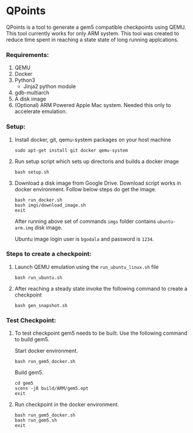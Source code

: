 # QPoints

QPoints is a tool to generate a gem5 compatible checkpoints 
using QEMU. This tool currently works for only ARM system. 
This tool was created to reduce time spent in reaching
a state state of long running applcations.

### Requirements:
1. QEMU
2. Docker
3. Python3
   - Jinja2 python module
4. gdb-multiarch
5. A disk image
6. (Optional) ARM Powered Apple Mac system. Needed this only to accelerate emulation.

### Setup:
1. Install docker, git, qemu-system packages on your host machine
   ```
   sudo apt-get install git docker qemu-system
   ```
2. Run setup script which sets up directoris and builds a docker image
   ```
   bash setup.sh
   ```
3. Download a disk image from Google Drive. Download script works in docker
   environment. Follow below steps do get the image.
   ```
   bash run_docker.sh
   bash imgs/download_image.sh
   exit
   ```
   After running above set of commands `imgs` folder contains `ubuntu-arm.img` disk image.
   
   Ubuntu image login user is `bgodala` and password is `1234`.
   
### Steps to create a checkpoint:
1. Launch QEMU emulation using the `run_ubuntu_linux.sh` file
   ```
   bash run_ubuntu.sh
   ```
2. After reaching a steady state invoke the following command to create a checkpoint
   ```
   bash gen_snapshot.sh
   ```

### Test Checkpoint:
1. To test checkpoint gem5 needs to be built. Use the following command to build gem5.
   
   Start docker environment.
   ```
   bash run_gem5_docker.sh
   ```   
   Build gem5.
   ```
   cd gem5
   scons -j8 build/ARM/gem5.opt
   exit
   ```
 
 2. Run checkpoint in the docker environment.
    ```
    bash run_gem5_docker.sh
    bash run_gem5.sh
    exit
    ```

